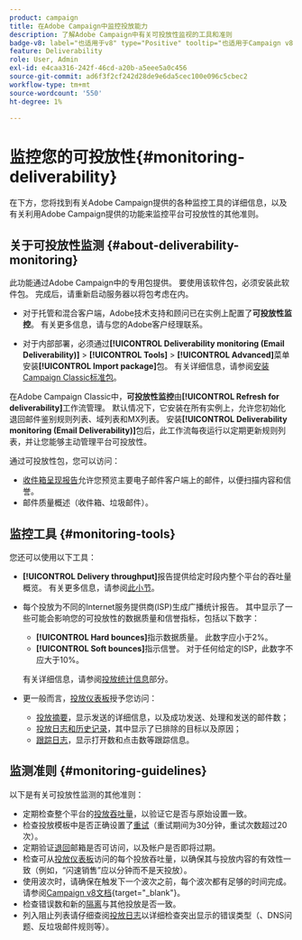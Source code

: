 ```yaml
---
product: campaign
title: 在Adobe Campaign中监控投放能力
description: 了解Adobe Campaign中有关可投放性监视的工具和准则
badge-v8: label="也适用于v8" type="Positive" tooltip="也适用于Campaign v8"
feature: Deliverability
role: User, Admin
exl-id: e4caa316-242f-46cd-a20b-a5eee5a0c456
source-git-commit: ad6f3f2cf242d28de9e6da5cec100e096c5cbec2
workflow-type: tm+mt
source-wordcount: '550'
ht-degree: 1%

---
```


# 监控您的可投放性{#monitoring-deliverability}

在下方，您将找到有关Adobe Campaign提供的各种监控工具的详细信息，以及有关利用Adobe Campaign提供的功能来监控平台可投放性的其他准则。

## 关于可投放性监测 {#about-deliverability-monitoring}

此功能通过Adobe Campaign中的专用包提供。 要使用该软件包，必须安装此软件包。 完成后，请重新启动服务器以将包考虑在内。
* 对于托管和混合客户端，Adobe技术支持和顾问已在实例上配置了&#x200B;**可投放性监控**。 有关更多信息，请与您的Adobe客户经理联系。

* 对于内部部署，必须通过&#x200B;**[!UICONTROL Deliverability monitoring (Email Deliverability)]** > **[!UICONTROL Tools]** > **[!UICONTROL Advanced]**&#x200B;菜单安装&#x200B;**[!UICONTROL Import package]**&#x200B;包。 有关详细信息，请参阅[安装Campaign Classic标准包](../../installation/using/installing-campaign-standard-packages.md)。

在Adobe Campaign Classic中，**可投放性监控**&#x200B;由&#x200B;**[!UICONTROL Refresh for deliverability]**&#x200B;工作流管理。 默认情况下，它安装在所有实例上，允许您初始化退回邮件鉴别规则列表、域列表和MX列表。 安装&#x200B;**[!UICONTROL Deliverability monitoring (Email Deliverability)]**&#x200B;包后，此工作流每夜运行以定期更新规则列表，并让您能够主动管理平台可投放性。

通过可投放性包，您可以访问：

* [收件箱呈现报告](inbox-rendering.md)允许您预览主要电子邮件客户端上的邮件，以便扫描内容和信誉。
* 邮件质量概述（收件箱、垃圾邮件）。

## 监控工具 {#monitoring-tools}

您还可以使用以下工具：

* **[!UICONTROL Delivery throughput]**&#x200B;报告提供给定时段内整个平台的吞吐量概览。 有关更多信息，请参阅[此小节](../../reporting/using/global-reports.md#delivery-throughput)。
* 每个投放为不同的Internet服务提供商(ISP)生成广播统计报告。 其中显示了一些可能会影响您的可投放性的数据质量和信誉指标，包括以下数字：
   * **[!UICONTROL Hard bounces]**&#x200B;指示数据质量。 此数字应小于2%。
   * **[!UICONTROL Soft bounces]**&#x200B;指示信誉。 对于任何给定的ISP，此数字不应大于10%。

  有关详细信息，请参阅[投放统计信息](../../reporting/using/global-reports.md#delivery-statistics)部分。
* 更一般而言，[投放仪表板](about-delivery-monitoring.md)授予您访问：
   * [投放摘要](delivery-dashboard.md#delivery-summary)，显示发送的详细信息，以及成功发送、处理和发送的邮件数；
   * [投放日志和历史记录](delivery-dashboard.md#delivery-logs-and-history)，其中显示了已排除的目标以及原因；
   * [跟踪日志](delivery-dashboard.md#tracking-logs)，显示打开数和点击数等跟踪信息。

## 监测准则 {#monitoring-guidelines}

以下是有关可投放性监测的其他准则：

* 定期检查整个平台的[投放吞吐量](../../reporting/using/global-reports.md#delivery-throughput)，以验证它是否与原始设置一致。
* 检查投放模板中是否正确设置了[重试](understanding-delivery-failures.md#retries-after-a-delivery-temporary-failure)（重试期间为30分钟，重试次数超过20次）。
* 定期验证[退回](understanding-delivery-failures.md#bounce-mail-management)邮箱是否可访问，以及帐户是否即将过期。
* 检查可从[投放仪表板](delivery-dashboard.md)访问的每个投放吞吐量，以确保其与投放内容的有效性一致（例如，“闪速销售”应以分钟而不是天投放）。
* 使用波次时，请确保在触发下一个波次之前，每个波次都有足够的时间完成。 请参阅[Campaign v8文档](https://experienceleague.adobe.com/docs/campaign/campaign-v8/send/validate/configure-and-send.html#sending-using-multiple-waves){target="_blank"}。
* 检查错误数和新的[隔离](understanding-quarantine-management.md)与其他投放是否一致。
* 列入阻止列表请仔细查阅[投放日志](delivery-dashboard.md#delivery-logs-and-history)以详细检查突出显示的错误类型（、DNS问题、反垃圾邮件规则等）。
